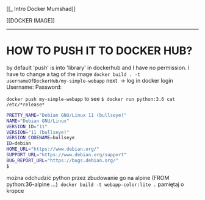 [[_ Intro Docker Mumshad]]

[[DOCKER IMAGE]]

---
# HOW TO PUSH IT TO DOCKER HUB?

by default 'push' is into 'library' in dockerhub and I have no permission.
I have to change a tag of the image
`docker build . -t usernameOfDockerHub/my-simple-webapp`
next  -> log in
docker login
Username:
Password: 

`docker push my-simple-webapp`
to see
`$ docker run python:3.6 cat /etc/*release*`
```bash
PRETTY_NAME="Debian GNU/Linux 11 (bullseye)"
NAME="Debian GNU/Linux"
VERSION_ID="11"
VERSION="11 (bullseye)"
VERSION_CODENAME=bullseye
ID=debian
HOME_URL="https://www.debian.org/"
SUPPORT_URL="https://www.debian.org/support"
BUG_REPORT_URL="https://bugs.debian.org/"
$
```

można odchudzić python przez zbudowanie go na alpine (FROM python:36-alpine ...) 
`docker build -t webapp-color:lite .` pamiętaj o kropce

